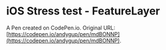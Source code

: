 # iOS Stress test - FeatureLayer

A Pen created on CodePen.io. Original URL: [https://codepen.io/andygup/pen/mdBONNP](https://codepen.io/andygup/pen/mdBONNP).

